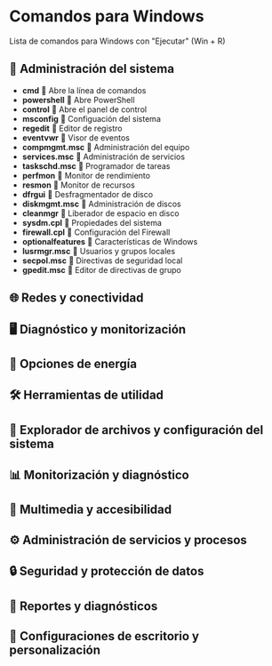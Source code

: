 # Comandos para Windows
Lista de comandos para Windows con "Ejecutar" (Win + R)

## :wrench: Administración del sistema
- **cmd** &#2192; Abre la línea de comandos
- **powershell** &#2192; Abre PowerShell
- **control** &#2192; Abre el panel de control
- **msconfig** &#2192; Configuación del sistema
- **regedit** &#2192; Editor de registro
- **eventvwr** &#2192; Visor de eventos
- **compmgmt.msc** &#2192; Administración del equipo
- **services.msc** &#2192; Administración de servicios
- **taskschd.msc** &#2192; Programador de tareas
- **perfmon** &#2192; Monitor de rendimiento
- **resmon** &#2192; Monitor de recursos
- **dfrgui** &#2192; Desfragmentador de disco
- **diskmgmt.msc** &#2192; Administración de discos
- **cleanmgr** &#2192; Liberador de espacio en disco
- **sysdm.cpl** &#2192; Propiedades del sistema
- **firewall.cpl** &#2192; Configuración del Firewall
- **optionalfeatures** &#2192; Características de Windows
- **lusrmgr.msc** &#2192; Usuarios y grupos locales
- **secpol.msc** &#2192; Directivas de seguridad local
- **gpedit.msc** &#2192; Editor de directivas de grupo

## :globe_with_meridians: Redes y conectividad

## :desktop_computer: Diagnóstico y monitorización

## :battery: Opciones de energía

## :hammer_and_wrench: Herramientas de utilidad

## :open_file_folder: Explorador de archivos y configuración del sistema

## :bar_chart: Monitorización y diagnóstico

## :musical_note: Multimedia y accesibilidad

## :gear: Administración de servicios y procesos

## :lock: Seguridad y protección de datos

## :memo: Reportes y diagnósticos

## :art: Configuraciones de escritorio y personalización

